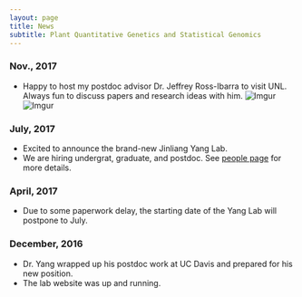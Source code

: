 ```yaml
---
layout: page
title: News
subtitle: Plant Quantitative Genetics and Statistical Genomics
---
```


### Nov., 2017
- Happy to host my postdoc advisor Dr. Jeffrey Ross-Ibarra to visit UNL. Always fun to discuss papers and research ideas with him.
![Imgur](https://i.imgur.com/PmApNqD.png)
![Imgur](https://i.imgur.com/A3iUNpO.jpg)


### July, 2017
- Excited to announce the brand-new Jinliang Yang Lab.
- We are hiring undergrat, graduate, and postdoc. See [people page](http://jyanglab.com/people/) for more details.

### April, 2017
- Due to some paperwork delay, the starting date of the Yang Lab will postpone to July.

### December, 2016
- Dr. Yang wrapped up his postdoc work at UC Davis and prepared for his new position.
- The lab website was up and running.

